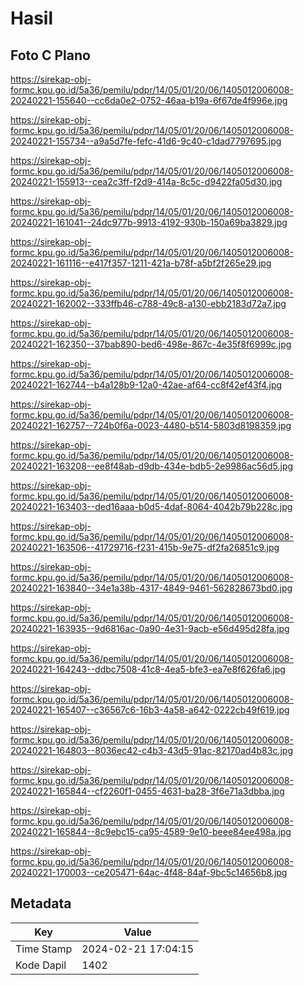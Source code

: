 # Hasil

## Foto C Plano

https://sirekap-obj-formc.kpu.go.id/5a36/pemilu/pdpr/14/05/01/20/06/1405012006008-20240221-155640--cc6da0e2-0752-46aa-b19a-6f67de4f996e.jpg

https://sirekap-obj-formc.kpu.go.id/5a36/pemilu/pdpr/14/05/01/20/06/1405012006008-20240221-155734--a9a5d7fe-fefc-41d6-9c40-c1dad7797695.jpg

https://sirekap-obj-formc.kpu.go.id/5a36/pemilu/pdpr/14/05/01/20/06/1405012006008-20240221-155913--cea2c3ff-f2d9-414a-8c5c-d9422fa05d30.jpg

https://sirekap-obj-formc.kpu.go.id/5a36/pemilu/pdpr/14/05/01/20/06/1405012006008-20240221-161041--24dc977b-9913-4192-930b-150a69ba3829.jpg

https://sirekap-obj-formc.kpu.go.id/5a36/pemilu/pdpr/14/05/01/20/06/1405012006008-20240221-161116--e417f357-1211-421a-b78f-a5bf2f265e29.jpg

https://sirekap-obj-formc.kpu.go.id/5a36/pemilu/pdpr/14/05/01/20/06/1405012006008-20240221-162002--333ffb46-c788-49c8-a130-ebb2183d72a7.jpg

https://sirekap-obj-formc.kpu.go.id/5a36/pemilu/pdpr/14/05/01/20/06/1405012006008-20240221-162350--37bab890-bed6-498e-867c-4e35f8f6999c.jpg

https://sirekap-obj-formc.kpu.go.id/5a36/pemilu/pdpr/14/05/01/20/06/1405012006008-20240221-162744--b4a128b9-12a0-42ae-af64-cc8f42ef43f4.jpg

https://sirekap-obj-formc.kpu.go.id/5a36/pemilu/pdpr/14/05/01/20/06/1405012006008-20240221-162757--724b0f6a-0023-4480-b514-5803d8198359.jpg

https://sirekap-obj-formc.kpu.go.id/5a36/pemilu/pdpr/14/05/01/20/06/1405012006008-20240221-163208--ee8f48ab-d9db-434e-bdb5-2e9986ac56d5.jpg

https://sirekap-obj-formc.kpu.go.id/5a36/pemilu/pdpr/14/05/01/20/06/1405012006008-20240221-163403--ded16aaa-b0d5-4daf-8064-4042b79b228c.jpg

https://sirekap-obj-formc.kpu.go.id/5a36/pemilu/pdpr/14/05/01/20/06/1405012006008-20240221-163506--41729716-f231-415b-9e75-df2fa26851c9.jpg

https://sirekap-obj-formc.kpu.go.id/5a36/pemilu/pdpr/14/05/01/20/06/1405012006008-20240221-163840--34e1a38b-4317-4849-9461-562828673bd0.jpg

https://sirekap-obj-formc.kpu.go.id/5a36/pemilu/pdpr/14/05/01/20/06/1405012006008-20240221-163935--9d6816ac-0a90-4e31-9acb-e56d495d28fa.jpg

https://sirekap-obj-formc.kpu.go.id/5a36/pemilu/pdpr/14/05/01/20/06/1405012006008-20240221-164243--ddbc7508-41c8-4ea5-bfe3-ea7e8f626fa6.jpg

https://sirekap-obj-formc.kpu.go.id/5a36/pemilu/pdpr/14/05/01/20/06/1405012006008-20240221-165407--c36567c6-16b3-4a58-a642-0222cb49f619.jpg

https://sirekap-obj-formc.kpu.go.id/5a36/pemilu/pdpr/14/05/01/20/06/1405012006008-20240221-164803--8036ec42-c4b3-43d5-91ac-82170ad4b83c.jpg

https://sirekap-obj-formc.kpu.go.id/5a36/pemilu/pdpr/14/05/01/20/06/1405012006008-20240221-165844--cf2260f1-0455-4631-ba28-3f6e71a3dbba.jpg

https://sirekap-obj-formc.kpu.go.id/5a36/pemilu/pdpr/14/05/01/20/06/1405012006008-20240221-165844--8c9ebc15-ca95-4589-9e10-beee84ee498a.jpg

https://sirekap-obj-formc.kpu.go.id/5a36/pemilu/pdpr/14/05/01/20/06/1405012006008-20240221-170003--ce205471-64ac-4f48-84af-9bc5c14656b8.jpg


## Metadata

| Key        | Value               |
| ---------- | ------------------- |
| Time Stamp | 2024-02-21 17:04:15 |
| Kode Dapil | 1402                |



